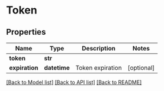 # Token



## Properties
Name | Type | Description | Notes
------------ | ------------- | ------------- | -------------
**token** | **str** |  | 
**expiration** | **datetime** | Token expiration | [optional] 

[[Back to Model list]](../README.md#documentation-for-models) [[Back to API list]](../README.md#documentation-for-api-endpoints) [[Back to README]](../README.md)


